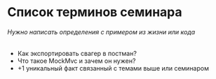 # Список терминов семинара
###### Нужно написать определения с примером из жизни или кода
- Как экспортировать свагер в постман?
- Что такое MockMvc и зачем он нужен?
- +1 уникальный факт связанный с темами выше или семинаром